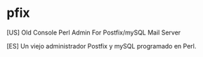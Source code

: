 # pfix

[US]
Old Console Perl Admin For Postfix/mySQL Mail Server

[ES]
Un viejo administrador Postfix y mySQL programado en Perl.
